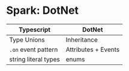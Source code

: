 # Spark: DotNet

| Typescript               | DotNet                     |
|--------------------------|----------------------------|
| Type Unions              | Inheritance                |
| `.on` event pattern      | Attributes + Events        |
| string literal types     | enums                      |